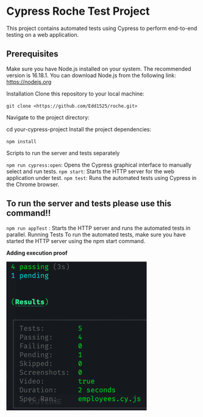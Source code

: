 # Cypress Roche Test Project

This project contains automated tests using Cypress to perform end-to-end testing on a web application.

## Prerequisites

Make sure you have Node.js installed on your system. The recommended version is 16.18.1. You can download Node.js from the following link: <https://nodejs.org>

Installation
Clone this repository to your local machine:

`git clone <https://github.com/Edd1525/roche.git>`

Navigate to the project directory:

cd your-cypress-project
Install the project dependencies:

`npm install`

  Scripts to run the server and tests separately

`npm run cypress:open`: Opens the Cypress graphical interface to manually select and run tests.
`npm start`: Starts the HTTP server for the web application under test.
`npm test`: Runs the automated tests using Cypress in the Chrome browser.

## To run the server and tests please use this command!!

`npm run appTest` : Starts the HTTP server and runs the automated tests in parallel.
Running Tests
  To run the automated tests, make sure you have started the HTTP server using the npm start command.

**Adding execution proof**

![test Execution](images/results.png)

